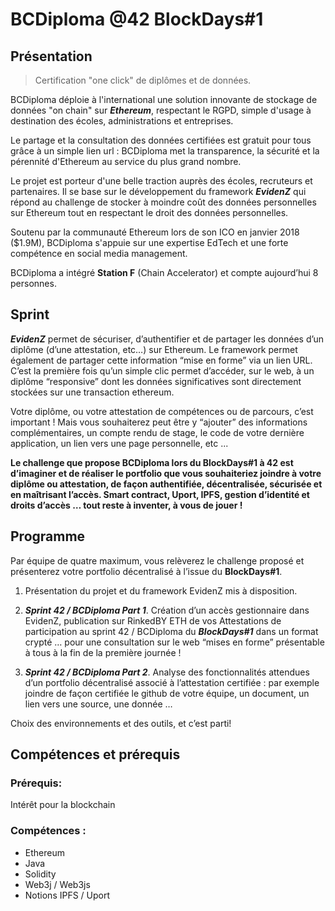 # BCDiploma @42 BlockDays#1

## Présentation

> Certification "one click" de diplômes et de données.

BCDiploma déploie à l'international une solution innovante de stockage de données "on chain" sur ***Ethereum***, respectant le RGPD, simple d'usage à destination des écoles, administrations et entreprises. 

Le partage et la consultation des données certifiées est gratuit pour tous grâce à un simple lien url : BCDiploma met la transparence, la sécurité et la pérennité d'Ethereum au service du plus grand nombre. 

Le projet est porteur d'une belle traction auprès des écoles, recruteurs et partenaires. Il se base sur le développement du framework ***EvidenZ*** qui répond au challenge de stocker à moindre coût des données personnelles sur Ethereum tout en respectant le droit des données personnelles.

Soutenu par la communauté Ethereum lors de son ICO en janvier 2018 ($1.9M), BCDiploma s'appuie sur une expertise EdTech et une forte compétence en social media management. 

BCDiploma a intégré **Station F** (Chain Accelerator) et compte aujourd’hui 8 personnes.

## Sprint

***EvidenZ*** permet de sécuriser, d’authentifier et de partager les données d’un diplôme (d’une attestation, etc…) sur Ethereum. Le framework permet également de partager cette information “mise en forme” via un lien URL. C’est la première fois qu’un simple clic permet d’accéder, sur le web, à un diplôme “responsive” dont les données significatives sont directement stockées sur une transaction ethereum.

Votre diplôme, ou votre attestation de compétences ou de parcours, c’est important ! Mais vous souhaiterez peut être y “ajouter” des informations complémentaires, un compte rendu de stage, le code de votre dernière application, un lien vers une page personnelle, etc ...

**Le challenge que propose BCDiploma lors du BlockDays#1 à 42 est d’imaginer et de réaliser le portfolio que vous souhaiteriez joindre à votre diplôme ou attestation, de façon authentifiée, décentralisée, sécurisée et en maîtrisant l’accès. Smart contract, Uport, IPFS, gestion d’identité et droits d’accès … tout reste à inventer, à vous de jouer !**

## Programme

Par équipe de quatre maximum, vous relèverez le challenge proposé et présenterez votre portfolio décentralisé à l’issue du **BlockDays#1**.

1. Présentation du projet et du framework EvidenZ mis à disposition.

2. ***Sprint 42 / BCDiploma Part 1***. Création d’un accès gestionnaire dans EvidenZ, publication sur RinkedBY ETH de vos Attestations de participation au sprint 42 / BCDiploma du  ***BlockDays#1*** dans un format crypté … pour une consultation sur le web “mises en forme” présentable à tous à la fin de la première journée !

3. ***Sprint 42 / BCDiploma Part 2***. Analyse des fonctionnalités attendues d’un portfolio décentralisé associé à l’attestation certifiée : par exemple joindre de façon certifiée le github de votre équipe, un document, un lien vers une source, une donnée …

Choix des environnements et des outils, et c’est parti!

## Compétences et prérequis

### Prérequis:
Intérêt pour la blockchain

### Compétences :
- Ethereum
- Java
- Solidity
- Web3j / Web3js
- Notions IPFS / Uport

